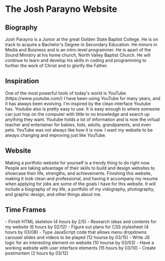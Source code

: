 # The Josh Parayno Website
## Biography
<P>  Josh Parayno is a Junior at the great Golden State Baptist College. He is on track to acquire a Bachelor's Degree in Secondary Education. He minors in Media and Buisness and is an intro-level programmer. He is apart of the Sound Ministry at his home church, North Valley Baptist Church. He will continue to learn and develop his skills in coding and programming to further the work of Christ and to glorify the Father. <P>

## Inspiration
<P> One of the most powerful tools of today's world is YouTube. (https://www.youtube.com/) I have been using YouTube for many years, and it has always been evolving. I'm inspired by the clean interface Youtube has. Youtube also is pretty easy to use. It is easy enough to where someone can just hop on the computer with little to no knowledge and search up anything they want. Youtube holds a lot of information and is now the virtual teacher and entertainer for babies, kids, adults, grandparents, and even pets. YouTube was not always like how it is now. I want my website to be always changing and improving just like YouTube. <P>

## Website
<P> Making a portfolio website for yourself is a trendy thing to do right now. People are taking advantage of their skills to build and design websites to showcase their life, strengths, and achievements. Finishing this website, making it look clean and professional, and having it accompany my resume when applying for jobs are some of the goals I have for this website. It will include a biography of my life, a portfolio of my vidography, photography, and graphic design, and other things about me. <P>

## Time Frames 
<P> -  Finish HTML skeleton (4 hours by 2/5)
- Research ideas and contents for my website (6 hours by 02/12)
- Figure out plans for CSS stylesheet (4 hours by 03/08)
- Type JavaScript code that allows menu dropdowns carousel slides and videos to be played (12 hourse by 03/15)
- Write JS logic for an interesting element on website (10 hourse by 03/03)
- Have a working website with user interface elements (15 hours by 03/10) 
- Create postmortem (2 hours by 03/12)

